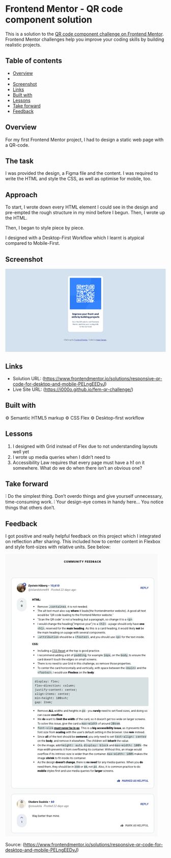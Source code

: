 # Frontend Mentor - QR code component solution

This is a solution to the [QR code component challenge on Frontend Mentor](https://www.frontendmentor.io/challenges/qr-code-component-iux_sIO_H). Frontend Mentor challenges help you improve your coding skills by building realistic projects.

## Table of contents

- [Overview](#overview)
-
- [Screenshot](#screenshot)
- [Links](#links)
- [Built with](#built-with)
- [Lessons](#lessons)
- [Take forward](#take-forward)
- [Feedback](#feedback)

## Overview

For my first Frontend Mentor project, I had to design a static web page with a QR-code.

## The task

I was provided the design, a Figma file and the content. I was required to write the HTML and style the CSS, as well as optimise for mobile, too.

## Approach

To start, I wrote down every HTML element I could see in the design and pre-empted the rough structure in my mind before I begun. Then, I wrote up the HTML.

Then, I began to style piece by piece.

I designed with a Desktop-First Workflow which I learnt is atypical compared to Mobile-First.

## Screenshot

![](./FireShot%20Capture%20003%20-%20Frontend%20Mentor%20-%20QR%20code%20component%20-%20i000o.github.io.png)

## Links

- Solution URL: (https://www.frontendmentor.io/solutions/responsive-qr-code-for-desktop-and-mobile-PELngEEDvJ)
- Live Site URL: (https://i000o.github.io/fem-qr-challenge/)

## Built with

:gear: Semantic HTML5 markup
:gear: CSS Flex
:gear: Desktop-first workflow

## Lessons

1. I designed with Grid instead of Flex due to not understanding layouts well yet
2. I wrote up media queries when I didn’t need to
3. Accessibility Law requires that every page must have a h1 on it somewhere. What do we do when there isn’t an obvious one?

## Take forward

:grey_exclamation: Do the simplest thing. Don’t overdo things and give yourself unnecessary, time-consuming work.
:grey_exclamation: Your design-eye comes in handy here… You notice things that others don’t.

## Feedback

I got positive and really helpful feedback on this project which I integrated on reflection after sharing. This included how to center content in Flexbox and style font-sizes with relative units. See below:

![](./QR-feedback.png)

Source: (https://www.frontendmentor.io/solutions/responsive-qr-code-for-desktop-and-mobile-PELngEEDvJ)
